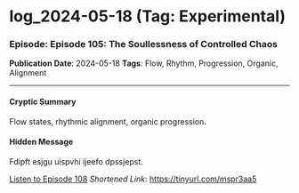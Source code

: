 # log_2024-05-18 (Tag: Experimental)

### Episode: Episode 105: The Soullessness of Controlled Chaos

**Publication Date**: 2024-05-18
**Tags**: Flow, Rhythm, Progression, Organic, Alignment

---

#### Cryptic Summary
Flow states, rhythmic alignment, organic progression.

#### Hidden Message
Fdipft esjgu uispvhi ijeefo dpssjepst.

[Listen to Episode 108](https://tinyurl.com/mspr3aa5)
*Shortened Link*: https://tinyurl.com/mspr3aa5
